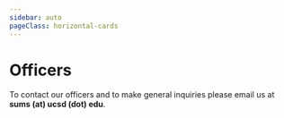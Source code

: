 ```yaml
---
sidebar: auto
pageClass: horizontal-cards
---
```


# Officers

To contact our officers and to make general inquiries please email us at **sums (at) ucsd (dot) edu**.

<!-- PRESIDENT -->

<Officer
    name="Seung Hyun &quot;Harry&quot; Cheon"
    image="HarryCheon.JPG"
    major="Applied Mathematics and Data Science"
    year="4th Year, Warren">
<template v-slot:title>

## President

</template>
<template v-slot:extra>

> I joined SUMS in the hopes to contribute to the undergraduate Mathematics program here at UCSD.
> Despite the large undergraduate population, the Mathematics department doesn't have a very strong presence on campus.
> I wish to change that and make UCSD a place where you can be proud of being a part of the Math program.

Favorite Fields of Math: *Probability & Statistics, Graph Theory* <br />
Favorite Math Classes: *MATH 154, Math 170A* <br />
Hobbies: *Golf, Basketball, Baseball, Cooking, Reading*

</template>
</Officer>

<!-- VICE PRESIDENT INTERNAL -->

<Officer
    name= "Devanshi Jain"
    image= "DevanshiJain.PNG"
    major= "Mathematics, Computer Science"
    year="3rd Year, Revelle">
<template v-slot:title>

## Vice President Internal

</template>
<template v-slot:extra>

> I joined SUMS since it is a great place to be around people with a similar passion for math. 
> It is a welcoming and close-knit community for math majors, and as an officer, I hope to get more people involved and provide an opportunity for them to learn and connect. 

Favorite Fields of Math: *Linear Algebra and Combinatorics* <br />
Favorite Math Classes: *Math 31AH, Math 184* <br />
Hobbies: *Flying, Jump Roping, Cooking, Minesweeper, Chess*

</template>
</Officer>

<!-- VICE PRESIDENT EXTERNAL -->

<Officer
    name="Julie Hunter"
    image="JulieHunter.jpeg"
    major="Applied Mathematics, Marine Science Minor"
    year="3rd Year, Revelle">
<template v-slot:title>

## Vice President External

</template>
<template v-slot:extra>

> I joined SUMS because I wanted to meet more math majors and learn more about what career fields I could go into with a math degree.
> I really love being around other students that enjoy math as much as I do.

Favorite Fields of Math: *Calculus* <br />
Favorite Math Classes: *MATH 20C, MATH 109* <br />
Hobbies: *Soccer, Running, Crafts, Painting*

</template>
</Officer>

<!-- SECRETARY -->

<Officer
    name="Shir Levin"
    image="ShirLevin.jpg"
    major="Applied Mathematics"
    year="4th Year, Sixth">
<template v-slot:title>

## Secretary

</template>
<template v-slot:extra>

> I joined SUMS to connect with my peers in the math department. 

Favorite Fields of Math: *Probability and Statistics* <br />
Favorite Math Classes: *MATH 180A, MATH 181A* <br />
Hobbies: *Reading and Hiking*

</template>
</Officer>

<!-- TREASURER -->

<Officer
    name="Harry Lonsdale"
    image="HarryLonsdale.JPG"
    major="Mathematics-Computer Science"
    year="2nd Year, Seventh">
<template v-slot:title>

## Treasurer

</template>
<template v-slot:extra>

> I'm passionate about mathematics and love to meet new people, so SUMS is a great way to explore 
> both of those.

Favorite Fields of Math: *Linear Algebra, Neural Networks, Fluid Flow* <br />
Favorite Math Classes: *MATH 18, MATH 102, MATH 20E* <br />
Hobbies: *Running, Watching Formula 1, Listening to music*

</template>
</Officer>

<!-- EVENTS CHAIR -->

<Officer
    name="Gallant Tsao"
    image="GallantTsao.jpg"
    major="Applied Mathematics"
    year="3rd Year, Sixth">
<template v-slot:title>

## Events Chair

</template>
<template v-slot:extra>

> Meet more people interested in math :)

Favorite Fields of Math: *Chaos Theory* <br />
Favorite Math Classes: *Math 31AH* <br />
Hobbies: *Tennis* <br />

</template>
</Officer>

<!-- WORKSHOPS CHAIR -->

<Officer
    name= "Ryan Batubara"
    image= "RyanBatubara.jpeg"
    major= "Mathematics-Computer Science and Data Science"
    year= "2nd Year, Revelle">
<template v-slot:title>

## Workshops Chair

</template>
<template v-slot:extra>

>I joined SUMS because of its supportive community and great platform to share the math I enjoy.

Favorite Fields of Math: *Recreational Mathematics, Combinatorics* <br />
Favorite Math Classes: *MATH 109, MATH 180A* <br />
Hobbies: *Puzzles, Games, Classical Guitar* <br />

</template>
</Officer>

<!-- PUBLICITY CHAIR -->

<Officer
    name= "Hailey Thai"
    image= "HaileyThai.jpeg"
    major="Mathematics-Probability and Statistics, Chinese Studies Minor"
    year="2nd Year, ERC">
<template v-slot:title>

## Publicity Chair

</template>
<template v-slot:extra>

> I joined SUMS to be a part of a community that shares the same passion that I do for math. 

Favorite Fields of Math: *Probability, Statistics* <br />
Favorite Math Classes: *MATH 20C* <br />
Hobbies: *Juggling, Magic, Drawing* <br />
 
</template>
</Officer>

<!-- HISTORIAN -->

<Officer
    name="Anuj Jain"
    image="AnujJain.jpg"
    major="Mathematics, Computer Science - Ocean and Atmospheric Sciences"
    year="3rd Year, Marshall">
<template v-slot:title>

## Historian

</template>
<template v-slot:extra>

> To help expand the Mathematical community at UCSD and organize useful competitions & workshops

Favorite Fields of Math: *Calculus, Permutations and Combination* <br />
Favorite Math Classes: *Math 20 Series* <br />
Hobbies: *Badminton, Table Tennis, Music*

</template>
</Officer>

<!-- TECH CHAIR -->

<Officer
    name="Mica Li"
    image="MicaLi.jpg"
    major="Mathematics"
    year="3rd Year, ERC">
<template v-slot:title>

## Tech Chair

</template>
<template v-slot:extra>

> I joined SUMS because I wanted to meet other math majors in a more social setting and to also find others who are passionate about mathematics.

Favorite Fields of Math: *Differential Geometry, PDEs* <br />
Favorite Math Classes: *MATH 140B* <br />
Hobbies: *Basketball, Weightlifting, Running*

</template>
</Officer>

<!-- COMMUNITY ADVISOR -->

<Officer
    name="Kelly Simmons"
    image="KellySimmons.jpg"
    major=""
    year="Department of Mathematics">
<template v-slot:title>

## Community Advisor

</template>
<template v-slot:extra>

> Kelly Simmons is the Community Advisor of SUMS. 

</template>
</Officer>
